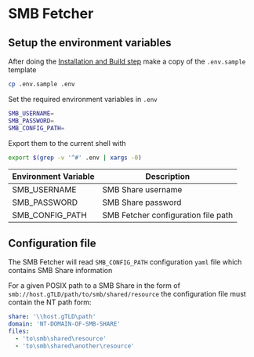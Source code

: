 # SMB Fetcher

## Setup the environment variables

After doing the [Installation and Build step](../../README.md#installation) make a copy of the `.env.sample` template

```sh
cp .env.sample .env
```

Set the required environment variables in `.env`

```sh
SMB_USERNAME=
SMB_PASSWORD=
SMB_CONFIG_PATH=
```

Export them to the current shell with

```sh
export $(grep -v '^#' .env | xargs -0)
```

| Environment Variable | Description                         |
| -------------------- | ----------------------------------- |
| SMB_USERNAME         | SMB Share username                  |
| SMB_PASSWORD         | SMB Share password                  |
| SMB_CONFIG_PATH      | SMB Fetcher configuration file path |

## Configuration file

The SMB Fetcher will read `SMB_CONFIG_PATH` configuration `yaml` file which contains SMB Share information

For a given POSIX path to a SMB Share in the form of `smb://host.gTLD/path/to/smb/shared/resource` the configuration file must contain the NT path form:

```yaml
share: '\\host.gTLD\path'
domain: 'NT-DOMAIN-OF-SMB-SHARE'
files:
  - 'to\smb\shared\resource'
  - 'to\smb\shared\another\resource'
```
